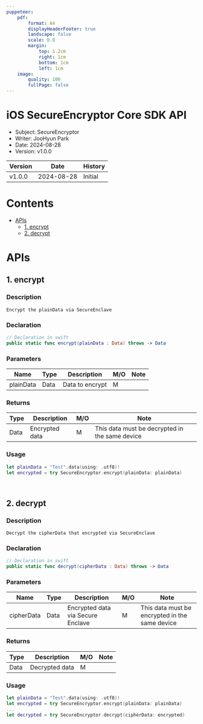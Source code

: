 ```yaml
---
puppeteer:
    pdf:
        format: A4
        displayHeaderFooter: true
        landscape: false
        scale: 0.8
        margin:
            top: 1.2cm
            right: 1cm
            bottom: 1cm
            left: 1cm
    image:
        quality: 100
        fullPage: false
---
```


iOS SecureEncryptor Core SDK API
==

- Subject: SecureEncryptor
- Writer: JooHyun Park
- Date: 2024-08-28
- Version: v1.0.0

| Version | Date       | History                 |
| ------- | ---------- | ------------------------|
| v1.0.0  | 2024-08-28 | Initial                 |


<div style="page-break-after: always;"></div>


# Contents
- [APIs](#apis)
    - [1. encrypt](#1-encrypt)
    - [2. decrypt](#2-decrypt)


# APIs
## 1. encrypt

### Description
`Encrypt the plainData via SecureEnclave`

### Declaration

```swift
// Declaration in swift
public static func encrypt(plainData : Data) throws -> Data
```

### Parameters

| Name      | Type | Description          | **M/O** | **Note**            |
|-----------|------|----------------------|---------|---------------------|
| plainData | Data | Data to encrypt      |    M    |                     |

### Returns

| Type | Description                |**M/O**  | **Note**                                       |
|------|----------------------------|---------|------------------------------------------------|
| Data | Encrypted data             |    M    | This data must be decrypted in the same device |


### Usage
```swift
let plainData = "Test".data(using: .utf8)!
let encrypted = try SecureEncryptor.encrypt(plainData: plainData)
```

<br>

## 2. decrypt

### Description
`Decrypt the cipherData that encrypted via SecureEnclave`

### Declaration

```swift
// Declaration in swift
public static func decrypt(cipherData : Data) throws -> Data
```

### Parameters

| Name       | Type | Description                        | **M/O** | **Note**                                       |
|------------|------|------------------------------------|---------|------------------------------------------------|
| cipherData | Data | Encrypted data via Secure Enclave  |    M    | This data must be encrypted in the same device |

### Returns

| Type | Description                |**M/O** | **Note**|
|------|----------------------------|--------|---------|
| Data | Decrypted data             |M       |         |


### Usage
```swift
let plainData = "Test".data(using: .utf8)!
let encrypted = try SecureEncryptor.encrypt(plainData: plainData)
...
let decrypted = try SecureEncryptor.decrypt(cipherData: encrypted)
```
